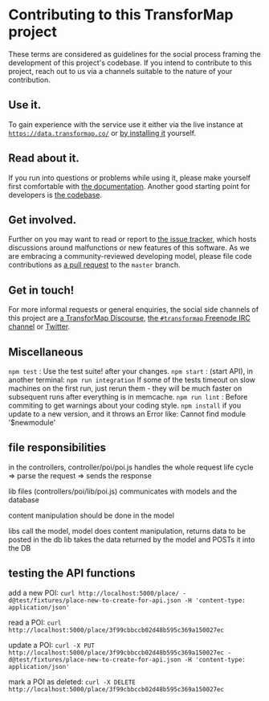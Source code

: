 # Contributing to this TransforMap project

These terms are considered as guidelines for the social process framing the development of this project's codebase. If you intend to contribute to this project, reach out to us via a channels suitable to the nature of your contribution.


## Use it.

To gain experience with the service use it either via the live instance at [`https://data.transformap.co/`](https://data.transformap.co/) or [by installing it](docs/installation.md) yourself.

## Read about it.

If you run into questions or problems while using it, please make yourself first comfortable with [the documentation](https://github.com/TransforMap/data.transformap.co/tree/master/docs). Another good starting point for developers is [the codebase](https://lab.allmende.io/transformap/api/tree/master).

## Get involved.

Further on you may want to read or report to [the issue tracker](https://github.com/transformap/data.transformap.co/issues), which hosts discussions around malfunctions or new features of this software.
As we are embracing a community-reviewed developing model, please file code contributions as [a pull request](https://github.com/TransforMap/data.transformap.co/pulls) to the `master` branch.

## Get in touch!

For more informal requests or general enquiries, the social side channels of this project are [a TransforMap Discourse](https://discourse.transformap.co/), [the `#transformap` Freenode IRC channel](irc://irc.freenode.net/transformap) or [Twitter](https://twitter.com/transformap).


## Miscellaneous

`npm test` : Use the test suite! after your changes.
`npm start` : (start API), in another terminal: `npm run integration`
If some of the tests timeout on slow machines on the first run, just rerun them - they will be much faster on subsequent runs after everything is in memcache.
`npm run lint` : Before commiting to get warnings about your coding style.
`npm install` if you update to a new version, and it throws an Error like: Cannot find module '$newmodule'

## file responsibilities

in the controllers, controller/poi/poi.js handles the whole request life cycle
  => parse the request
  => sends the response

lib files (controllers/poi/lib/poi.js) communicates with models and the database

content manipulation should be done in the model

libs call the model, model does content manipulation, returns data to be posted in the db
lib takes the data returned by the model and POSTs it into the DB

## testing the API functions

add a new POI:
  `curl http://localhost:5000/place/ -d@test/fixtures/place-new-to-create-for-api.json -H 'content-type: application/json'`

read a POI:
  `curl http://localhost:5000/place/3f99cbbccb02d48b595c369a150027ec`

update a POI:
  `curl -X PUT http://localhost:5000/place/3f99cbbccb02d48b595c369a150027ec -d@test/fixtures/place-new-to-create-for-api.json -H 'content-type: application/json'`

mark a POI as deleted:
  `curl -X DELETE http://localhost:5000/place/3f99cbbccb02d48b595c369a150027ec`
